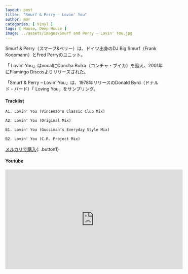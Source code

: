 ```yaml
---
layout: post
title:  "Smurf & Perry – Lovin' You"
author: mmr
categories: [ Vinyl ]
tags: [ House, Deep House ]
image: ../assets/images/Smurf and Perry – Lovin' You.jpg
---
```


Smurf & Perry（スマーフ&ペリー）は、ドイツ出身のDJ Big Smurf（Frank Koopmann）とFred Perryのユニット。

「 Lovin' You」はvocalにConcha Buika（コンチャ・ブイカ）を迎え、2001年にFlamingo Discosよりリリースされた。

「Smurf & Perry – Lovin' You」は、1978年リリースのDonald Byrd（ドナルド・バード）「 Loving You」をサンプリング。

#### Tracklist
```md
A1. Lovin' You (Vincenzo's Classic Club Mix)

A2. Lovin' You (Original Mix)

B1. Lovin' You (Gucciman’s Everyday Style Mix)

B2. Lovin' You (C.R. Project Mix)
```

[メルカリで購入](https://jp.mercari.com/item/m74148247550?afid=6142608987){: .button1}

#### Youtube
<iframe width="560" height="315" src="https://www.youtube.com/embed/UKrcW01Uk-g?si=P5W6wMcrK6bYfq_b" title="YouTube video player" frameborder="0" allow="accelerometer; autoplay; clipboard-write; encrypted-media; gyroscope; picture-in-picture; web-share" referrerpolicy="strict-origin-when-cross-origin" allowfullscreen></iframe>